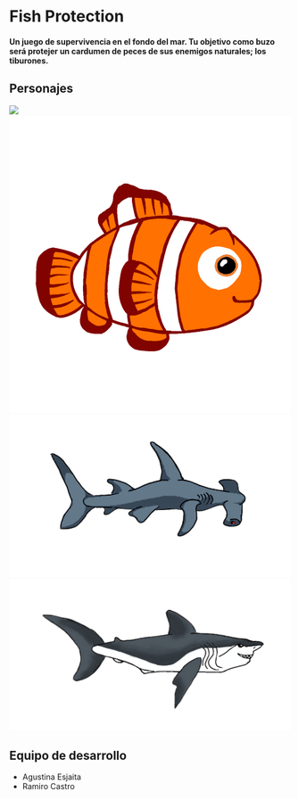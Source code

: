 # Fish Protection

#### Un juego de supervivencia en el fondo del mar. Tu objetivo como buzo será protejer un cardumen de peces de sus enemigos naturales; los tiburones.



## Personajes
![](./intento/sprites/buzo/der.png)
![](./intento/sprites/pez/pezDer.png)
![](./intento/sprites/tiburones/derPer2.png)
![](./intento/sprites/tiburones/tib1Der.png)


## Equipo de desarrollo
- Agustina Esjaita
- Ramiro Castro
